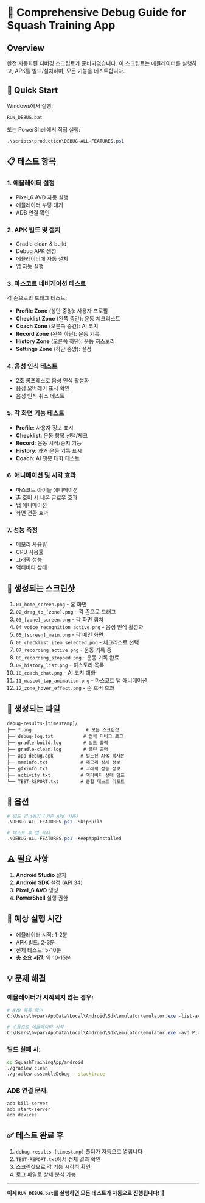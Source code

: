 # 🐛 Comprehensive Debug Guide for Squash Training App

## Overview
완전 자동화된 디버깅 스크립트가 준비되었습니다. 이 스크립트는 에뮬레이터를 실행하고, APK를 빌드/설치하며, 모든 기능을 테스트합니다.

## 🚀 Quick Start
Windows에서 실행:
```batch
RUN_DEBUG.bat
```

또는 PowerShell에서 직접 실행:
```powershell
.\scripts\production\DEBUG-ALL-FEATURES.ps1
```

## 📋 테스트 항목

### 1. **에뮬레이터 설정**
- Pixel_6 AVD 자동 실행
- 에뮬레이터 부팅 대기
- ADB 연결 확인

### 2. **APK 빌드 및 설치**
- Gradle clean & build
- Debug APK 생성
- 에뮬레이터에 자동 설치
- 앱 자동 실행

### 3. **마스코트 네비게이션 테스트**
각 존으로의 드래그 테스트:
- **Profile Zone** (상단 중앙): 사용자 프로필
- **Checklist Zone** (왼쪽 중간): 운동 체크리스트
- **Coach Zone** (오른쪽 중간): AI 코치
- **Record Zone** (왼쪽 하단): 운동 기록
- **History Zone** (오른쪽 하단): 운동 히스토리
- **Settings Zone** (하단 중앙): 설정

### 4. **음성 인식 테스트**
- 2초 롱프레스로 음성 인식 활성화
- 음성 오버레이 표시 확인
- 음성 인식 취소 테스트

### 5. **각 화면 기능 테스트**
- **Profile**: 사용자 정보 표시
- **Checklist**: 운동 항목 선택/체크
- **Record**: 운동 시작/중지 기능
- **History**: 과거 운동 기록 표시
- **Coach**: AI 챗봇 대화 테스트

### 6. **애니메이션 및 시각 효과**
- 마스코트 아이들 애니메이션
- 존 호버 시 네온 글로우 효과
- 탭 애니메이션
- 화면 전환 효과

### 7. **성능 측정**
- 메모리 사용량
- CPU 사용률
- 그래픽 성능
- 액티비티 상태

## 📸 생성되는 스크린샷

1. `01_home_screen.png` - 홈 화면
2. `02_drag_to_[zone].png` - 각 존으로 드래그
3. `03_[zone]_screen.png` - 각 화면 캡처
4. `04_voice_recognition_active.png` - 음성 인식 활성화
5. `05_[screen]_main.png` - 각 메인 화면
6. `06_checklist_item_selected.png` - 체크리스트 선택
7. `07_recording_active.png` - 운동 기록 중
8. `08_recording_stopped.png` - 운동 기록 완료
9. `09_history_list.png` - 히스토리 목록
10. `10_coach_chat.png` - AI 코치 대화
11. `11_mascot_tap_animation.png` - 마스코트 탭 애니메이션
12. `12_zone_hover_effect.png` - 존 호버 효과

## 📁 생성되는 파일

```
debug-results-[timestamp]/
├── *.png                    # 모든 스크린샷
├── debug-log.txt           # 전체 디버그 로그
├── gradle-build.log        # 빌드 출력
├── gradle-clean.log        # 클린 출력
├── app-debug.apk          # 빌드된 APK 복사본
├── meminfo.txt            # 메모리 상세 정보
├── gfxinfo.txt            # 그래픽 성능 정보
├── activity.txt           # 액티비티 상태 덤프
└── TEST-REPORT.txt        # 종합 테스트 리포트
```

## 🔧 옵션

```powershell
# 빌드 건너뛰기 (기존 APK 사용)
.\DEBUG-ALL-FEATURES.ps1 -SkipBuild

# 테스트 후 앱 유지
.\DEBUG-ALL-FEATURES.ps1 -KeepAppInstalled
```

## ⚠️ 필요 사항

1. **Android Studio** 설치
2. **Android SDK** 설정 (API 34)
3. **Pixel_6 AVD** 생성
4. **PowerShell** 실행 권한

## 🎯 예상 실행 시간

- 에뮬레이터 시작: 1-2분
- APK 빌드: 2-3분
- 전체 테스트: 5-10분
- **총 소요 시간**: 약 10-15분

## 💡 문제 해결

### 에뮬레이터가 시작되지 않는 경우:
```powershell
# AVD 목록 확인
C:\Users\hwpar\AppData\Local\Android\Sdk\emulator\emulator.exe -list-avds

# 수동으로 에뮬레이터 시작
C:\Users\hwpar\AppData\Local\Android\Sdk\emulator\emulator.exe -avd Pixel_6
```

### 빌드 실패 시:
```bash
cd SquashTrainingApp/android
./gradlew clean
./gradlew assembleDebug --stacktrace
```

### ADB 연결 문제:
```bash
adb kill-server
adb start-server
adb devices
```

## ✅ 테스트 완료 후

1. `debug-results-[timestamp]` 폴더가 자동으로 열립니다
2. `TEST-REPORT.txt`에서 전체 결과 확인
3. 스크린샷으로 각 기능 시각적 확인
4. 로그 파일로 상세 분석 가능

---

**이제 `RUN_DEBUG.bat`를 실행하면 모든 테스트가 자동으로 진행됩니다!** 🚀